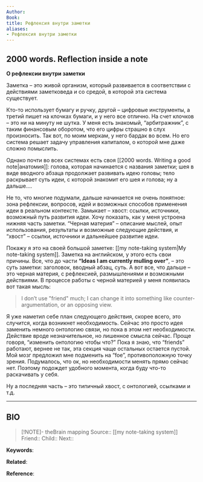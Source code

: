 ```yaml
---
Author: 
Book: 
title: Рефлексия внутри заметки
aliases:
- Рефлексия внутри заметки
---
```

## 2000 words. Reflection inside a note

**О рефлексии внутри заметки**

Заметка – это живой организм, который развивается в соответствии с действиями заметковеда и со средой, в которой эта система существует.

Кто-то использует бумагу и ручку, другой – цифровые инструменты, а третий пишет на клочках бумаги, и у него все отлично. На счет клочков – это ни на минуту не шутка. У меня есть знакомый, “арбитражник”, с таким финансовым оборотом, что его цифры страшно в слух произносить. Так вот, по моим меркам, у него бардак во всем. Но его система решает задачу управления капиталом, о которой мне даже сложно помыслить.

Однако почти во всех системах есть своя [[2000 words. Writing a good note|анатомия]]: голова, которая начинается с названия заметки; шея в виде вводного абзаца продолжает развивать идею головы; тело раскрывает суть идеи, с которой знакомит его шея и голова; ну а дальше….

Не то, что многие подумали, дальше начинается не очень понятное: зона рефлексии, вопросов, идей и возможных способов применения идеи в реальном контексте. Замыкает – хвост: ссылки, источники, возможный путь развития идеи. Хочу показать, как у меня устроена нижняя часть заметки. “Черная материя” – описание мыслей, опыт использования, результаты и возможные следующие действия, и “хвост” – ссылки, источники и дальнейшее развитие идеи.

Покажу я это на своей большой заметке: [[my note-taking system|My note-taking system]]. Заметка на английском, у этого есть свои причины. Все, что до части **“Ideas I am currently mulling over”**, – это суть заметки: заголовок, вводный абзац, суть. А вот все, что дальше – это черная материя, с рефлексией, размышлениями и возможными действиями. В процессе работы с черной материей у меня появилась вот такая мысль:

> I don’t use "friend" much; I can change it into something like counter-argumentation, or an opposing view.

Я уже наметил себе план следующего действия, скорее всего, это случится, когда возникнет необходимость. Сейчас это просто идея заменить немного онтологию связи, но пока в этом нет необходимости. Действие вроде незначительное, но лишенное смысла сейчас. Проще говоря, “изменить онтологию чтобы что?” Пока я знаю, что “friends” работают, вернее не так, эта секция чаще остальных остается пустой. Мой мозг предложил мне подменить на “foe”, противоположную точку зрения. Подумалось, что ок, но необходимости менять прямо сейчас нет. Поэтому подождет удобного момента, когда буду что-то раскачивать у себя.

Ну а последняя часть – это типичный хвост, с онтологией, ссылками и т.д.

***
## BIO
> [!NOTE]- theBrain mapping
> Source:: [[my note-taking system]]
> Friend::
> Child::
> Next::

**Keywords**:

**Related**:

**Reference**: 